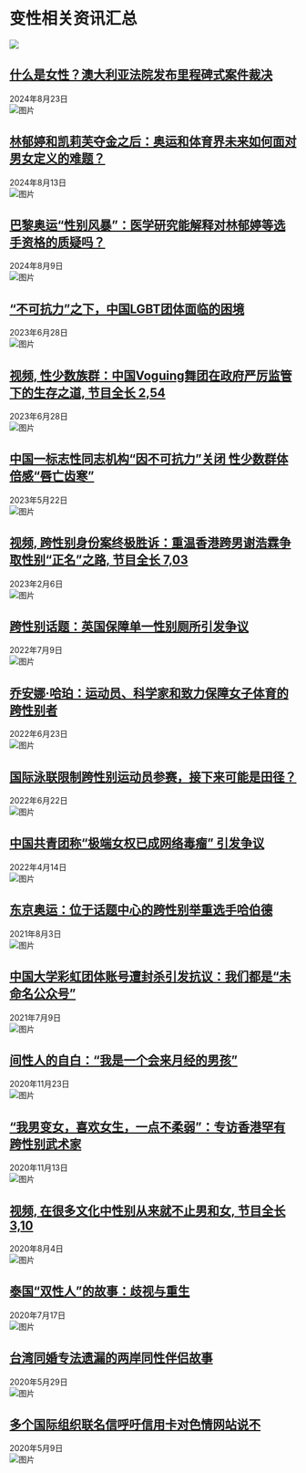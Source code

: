 # 变性相关资讯汇总

![](https://a1.api.bbc.co.uk/hit.xiti?s=598342&s2=38&p=zhongwen.topics.c4vmr082rv1t.page&x1=[urn%3Abbc%3Atipo%3Atopic%3Ac4vmr082rv1t]&x2=[responsive]&x3=[news-zhongwen]&x4=[zh-hans]&x7=[index-category]&x8=[simorgh-nojs]&x9=[%E5%8F%98%E6%80%A7])

## [什么是女性？澳大利亚法院发布里程碑式案件裁决](https://www.bbc.com/zhongwen/simp/world-69290699)
2024年8月23日  
![图片](https://ichef.bbci.co.uk/ace/ws/240/cpsprodpb/8DF8/production/_133544363_2981256d-0d8f-498c-8ac8-043d9ae6b3fe.jpg.webp)

## [林郁婷和凯莉芙夺金之后：奥运和体育界未来如何面对男女定义的难题？](https://www.bbc.com/zhongwen/simp/sports-69263841)
2024年8月13日  
![图片](https://ichef.bbci.co.uk/ace/ws/240/cpsprodpb/6BD3/production/_133530672_7fbe6df2-2e2e-46e2-887a-5236a648b1c6.jpg.webp)

## [巴黎奥运“性别风暴”：医学研究能解释对林郁婷等选手资格的质疑吗？](https://www.bbc.com/zhongwen/simp/world-69254813)
2024年8月9日  
![图片](https://ichef.bbci.co.uk/ace/ws/240/cpsprodpb/101DE/production/_133541066_gettyimages-2164960640.jpg.webp)

## [“不可抗力”之下，中国LGBT团体面临的困境](https://www.bbc.com/zhongwen/simp/chinese-news-66040480)
2023年6月28日  
![图片](https://ichef.bbci.co.uk/ace/ws/240/cpsprodpb/15E1E/production/_130203698_gettyimages-696802186.jpg.webp)

## [视频, 性少数族群：中国Voguing舞团在政府严厉监管下的生存之道, 节目全长 2,54](https://www.bbc.com/zhongwen/simp/chinese-news-66030010)
2023年6月28日  
![图片](https://ichef.bbci.co.uk/ace/ws/240/cpsprodpb/15AAF/production/_130215788_p0fxj37t.jpg.webp)

## [中国一标志性同志机构“因不可抗力”关闭 性少数群体倍感“唇亡齿寒”](https://www.bbc.com/zhongwen/simp/chinese-news-65656315)
2023年5月22日  
![图片](https://ichef.bbci.co.uk/ace/ws/240/cpsprodpb/11934/production/_129788917_whatsubject.jpg.webp)

## [视频, 跨性别身份案终极胜诉：重温香港跨男谢浩霖争取性别“正名”之路, 节目全长 7,03](https://www.bbc.com/zhongwen/simp/chinese-news-64327239)
2023年2月6日  
![图片](https://ichef.bbci.co.uk/ace/ws/240/cpsprodpb/17D11/production/_128535579_dsc00019.jpg.webp)

## [跨性别话题：英国保障单一性别厕所引发争议](https://www.bbc.com/zhongwen/simp/uk-62050253)
2022年7月9日  
![图片](https://ichef.bbci.co.uk/ace/ws/240/cpsprodpb/B6DF/production/_125751864_mediaitem125751863.jpg.webp)

## [乔安娜·哈珀：运动员、科学家和致力保障女子体育的跨性别者](https://www.bbc.com/zhongwen/simp/sports-61891163)
2022年6月23日  
![图片](https://ichef.bbci.co.uk/ace/ws/240/cpsprodpb/C69F/production/_119574805_joannaharperlausanne.jpg.webp)

## [国际泳联限制跨性别运动员参赛，接下来可能是田径？](https://www.bbc.com/zhongwen/simp/sports-61876208)
2022年6月22日  
![图片](https://ichef.bbci.co.uk/ace/ws/240/cpsprodpb/7F31/production/_86516523_swimming.jpg.webp)

## [中国共青团称“极端女权已成网络毒瘤” 引发争议](https://www.bbc.com/zhongwen/simp/chinese-news-61105757)
2022年4月14日  
![图片](https://ichef.bbci.co.uk/ace/ws/240/cpsprodpb/10F2/production/_124183340_womanrights.jpg.webp)

## [东京奥运：位于话题中心的跨性别举重选手哈伯德](https://www.bbc.com/zhongwen/simp/world-58070558)
2021年8月3日  
![图片](https://ichef.bbci.co.uk/ace/ws/240/cpsprodpb/1466/production/_119722250_069079237.jpg.webp)

## [中国大学彩虹团体账号遭封杀引发抗议：我们都是“未命名公众号”](https://www.bbc.com/zhongwen/simp/chinese-news-57763594)
2021年7月9日  
![图片](https://ichef.bbci.co.uk/ace/ws/240/cpsprodpb/8890/production/_119306943_gettyimages-686195798.jpg.webp)

## [间性人的自白：“我是一个会来月经的男孩”](https://www.bbc.com/zhongwen/simp/science-54970542)
2020年11月23日  
![图片](https://ichef.bbci.co.uk/ace/ws/240/cpsprodpb/115215806_5cf3c8d0-a24d-49e2-8314-1b847754af1c.jpg.webp)

## [“我男变女，喜欢女生，一点不柔弱”：专访香港罕有跨性别武术家](https://www.bbc.com/zhongwen/simp/chinese-news-54553312)
2020年11月13日  
![图片](https://ichef.bbci.co.uk/ace/ws/240/cpsprodpb/BB3D/production/_114933974_whatsappimage2020-10-12at9.40.12pm-2.jpg.webp)

## [视频, 在很多文化中性别从来就不止男和女, 节目全长 3,10](https://www.bbc.com/zhongwen/simp/world-53605551)
2020年8月4日  
![图片](https://ichef.bbci.co.uk/ace/ws/240/cpsprodpb/1483A/production/_113762048_p08mbkh4.jpg.webp)

## [泰国“双性人”的故事：歧视与重生](https://www.bbc.com/zhongwen/simp/world-53426775)
2020年7月17日  
![图片](https://ichef.bbci.co.uk/ace/ws/240/cpsprodpb/DBF8/production/_113121365_intersex2.jpg.webp)

## [台湾同婚专法遗漏的两岸同性伴侣故事](https://www.bbc.com/zhongwen/simp/chinese-news-52836432)
2020年5月29日  
![图片](https://ichef.bbci.co.uk/ace/ws/240/cpsprodpb/4A28/production/_112548981_whatsubject.jpg.webp)

## [多个国际组织联名信呼吁信用卡对色情网站说不](https://www.bbc.com/zhongwen/simp/world-52589131)
2020年5月9日  
![图片](https://ichef.bbci.co.uk/ace/ws/240/cpsprodpb/A0C0/production/_108625114_pornimage.png.webp)